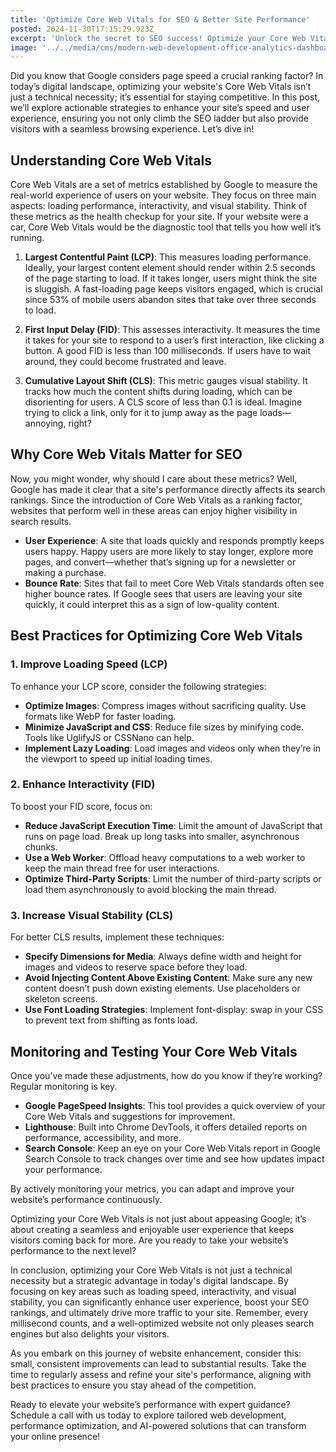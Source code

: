 ```yaml
---
title: 'Optimize Core Web Vitals for SEO & Better Site Performance'
posted: 2024-11-30T17:15:29.923Z
excerpt: 'Unlock the secret to SEO success! Optimize your Core Web Vitals and watch your website soar in rankings while delivering an unmatched user experience. Don’t get left behind!'
image: '../../media/cms/modern-web-development-office-analytics-dashboard.png'
---
```


Did you know that Google considers page speed a crucial ranking factor? In today’s digital landscape, optimizing your website's Core Web Vitals isn’t just a technical necessity; it’s essential for staying competitive. In this post, we’ll explore actionable strategies to enhance your site’s speed and user experience, ensuring you not only climb the SEO ladder but also provide visitors with a seamless browsing experience. Let’s dive in!

## Understanding Core Web Vitals

Core Web Vitals are a set of metrics established by Google to measure the real-world experience of users on your website. They focus on three main aspects: loading performance, interactivity, and visual stability. Think of these metrics as the health checkup for your site. If your website were a car, Core Web Vitals would be the diagnostic tool that tells you how well it’s running.

1. **Largest Contentful Paint (LCP)**: This measures loading performance. Ideally, your largest content element should render within 2.5 seconds of the page starting to load. If it takes longer, users might think the site is sluggish. A fast-loading page keeps visitors engaged, which is crucial since 53% of mobile users abandon sites that take over three seconds to load.

2. **First Input Delay (FID)**: This assesses interactivity. It measures the time it takes for your site to respond to a user’s first interaction, like clicking a button. A good FID is less than 100 milliseconds. If users have to wait around, they could become frustrated and leave.

3. **Cumulative Layout Shift (CLS)**: This metric gauges visual stability. It tracks how much the content shifts during loading, which can be disorienting for users. A CLS score of less than 0.1 is ideal. Imagine trying to click a link, only for it to jump away as the page loads—annoying, right?

## Why Core Web Vitals Matter for SEO

Now, you might wonder, why should I care about these metrics? Well, Google has made it clear that a site's performance directly affects its search rankings. Since the introduction of Core Web Vitals as a ranking factor, websites that perform well in these areas can enjoy higher visibility in search results.

- **User Experience**: A site that loads quickly and responds promptly keeps users happy. Happy users are more likely to stay longer, explore more pages, and convert—whether that’s signing up for a newsletter or making a purchase.
- **Bounce Rate**: Sites that fail to meet Core Web Vitals standards often see higher bounce rates. If Google sees that users are leaving your site quickly, it could interpret this as a sign of low-quality content.

## Best Practices for Optimizing Core Web Vitals

### 1. Improve Loading Speed (LCP)

To enhance your LCP score, consider the following strategies:

- **Optimize Images**: Compress images without sacrificing quality. Use formats like WebP for faster loading.
- **Minimize JavaScript and CSS**: Reduce file sizes by minifying code. Tools like UglifyJS or CSSNano can help.
- **Implement Lazy Loading**: Load images and videos only when they’re in the viewport to speed up initial loading times.

### 2. Enhance Interactivity (FID)

To boost your FID score, focus on:

- **Reduce JavaScript Execution Time**: Limit the amount of JavaScript that runs on page load. Break up long tasks into smaller, asynchronous chunks.
- **Use a Web Worker**: Offload heavy computations to a web worker to keep the main thread free for user interactions.
- **Optimize Third-Party Scripts**: Limit the number of third-party scripts or load them asynchronously to avoid blocking the main thread.

### 3. Increase Visual Stability (CLS)

For better CLS results, implement these techniques:

- **Specify Dimensions for Media**: Always define width and height for images and videos to reserve space before they load.
- **Avoid Injecting Content Above Existing Content**: Make sure any new content doesn’t push down existing elements. Use placeholders or skeleton screens.
- **Use Font Loading Strategies**: Implement font-display: swap in your CSS to prevent text from shifting as fonts load.

## Monitoring and Testing Your Core Web Vitals

Once you’ve made these adjustments, how do you know if they’re working? Regular monitoring is key.

- **Google PageSpeed Insights**: This tool provides a quick overview of your Core Web Vitals and suggestions for improvement.
- **Lighthouse**: Built into Chrome DevTools, it offers detailed reports on performance, accessibility, and more.
- **Search Console**: Keep an eye on your Core Web Vitals report in Google Search Console to track changes over time and see how updates impact your performance.

By actively monitoring your metrics, you can adapt and improve your website’s performance continuously.

Optimizing your Core Web Vitals is not just about appeasing Google; it’s about creating a seamless and enjoyable user experience that keeps visitors coming back for more. Are you ready to take your website’s performance to the next level?

In conclusion, optimizing your Core Web Vitals is not just a technical necessity but a strategic advantage in today's digital landscape. By focusing on key areas such as loading speed, interactivity, and visual stability, you can significantly enhance user experience, boost your SEO rankings, and ultimately drive more traffic to your site. Remember, every millisecond counts, and a well-optimized website not only pleases search engines but also delights your visitors.

As you embark on this journey of website enhancement, consider this: small, consistent improvements can lead to substantial results. Take the time to regularly assess and refine your site's performance, aligning with best practices to ensure you stay ahead of the competition.

Ready to elevate your website’s performance with expert guidance? Schedule a call with us today to explore tailored web development, performance optimization, and AI-powered solutions that can transform your online presence!
